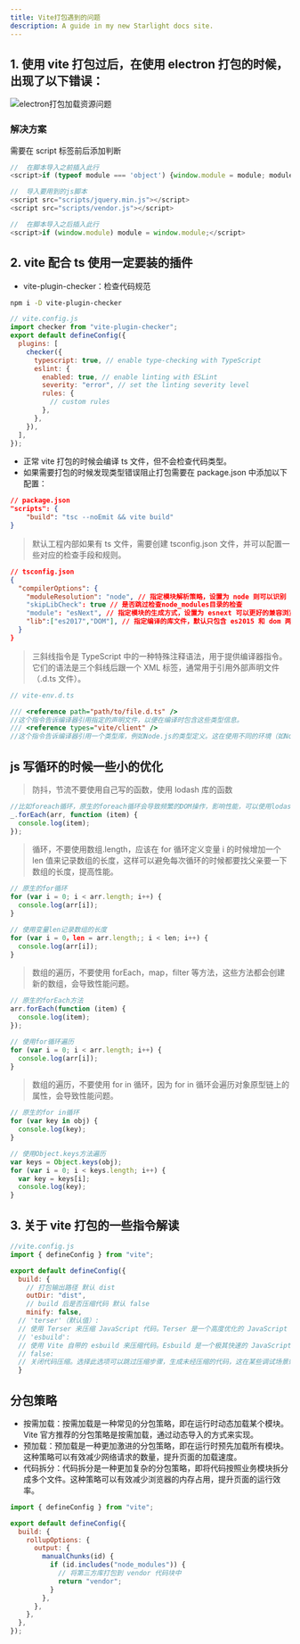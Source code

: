 ```yaml
---
title: Vite打包遇到的问题
description: A guide in my new Starlight docs site.
---
```


## 1. 使用 vite 打包过后，在使用 electron 打包的时候，出现了以下错误：

![electron打包加载资源问题](@/assets/img/VITE/vite-1.png)

### 解决方案

需要在 script 标签前后添加判断

```js
//  在脚本导入之前插入此行
<script>if (typeof module === 'object') {window.module = module; module = undefined;}</script>

//  导入要用到的js脚本
<script src="scripts/jquery.min.js"></script>
<script src="scripts/vendor.js"></script>

//  在脚本导入之后插入此行
<script>if (window.module) module = window.module;</script>
```

## 2. vite 配合 ts 使用一定要装的插件

- vite-plugin-checker：检查代码规范

<!-- vite-plgin-checker插件的用法 -->

```bash
npm i -D vite-plugin-checker
```

```js
// vite.config.js
import checker from "vite-plugin-checker";
export default defineConfig({
  plugins: [
    checker({
      typescript: true, // enable type-checking with TypeScript
      eslint: {
        enabled: true, // enable linting with ESLint
        severity: "error", // set the linting severity level
        rules: {
          // custom rules
        },
      },
    }),
  ],
});
```

- 正常 vite 打包的时候会编译 ts 文件，但不会检查代码类型。
- 如果需要打包的时候发现类型错误阻止打包需要在 package.json 中添加以下配置：

```json
// package.json
"scripts": {
    "build": "tsc --noEmit && vite build"
}
```

> 默认工程内部如果有 ts 文件，需要创建 tsconfig.json 文件，并可以配置一些对应的检查手段和规则。

```json
// tsconfig.json
{
  "compilerOptions": {
    "moduleResolution": "node", // 指定模块解析策略，设置为 node 则可以识别 node_modules 目录 如果在 import {} from "lodash" 会报错是因为没有相对路径和绝对路径，增加该配置项则表明引入模块按照node环境解析。
    "skipLibCheck": true // 是否跳过检查node_modules目录的检查
    "module": "esNext", // 指定模块的生成方式，设置为 esnext 可以更好的兼容浏览器,默认es 3
    "lib":["es2017","DOM"], // 指定编译的库文件，默认只包含 es2015 和 dom 两个库文件，可以根据需要增加或减少。
  }
}
```

> 三斜线指令是 TypeScript 中的一种特殊注释语法，用于提供编译器指令。它们的语法是三个斜线后跟一个 XML 标签，通常用于引用外部声明文件（.d.ts 文件）。

```ts
// vite-env.d.ts

/// <reference path="path/to/file.d.ts" />
//这个指令告诉编译器引用指定的声明文件，以便在编译时包含这些类型信息。
/// <reference types="vite/client" />
//这个指令告诉编译器引用一个类型库，例如Node.js的类型定义。这在使用不同的环境（如Node.js或浏览器）时非常有用。
```

## js 写循环的时候一些小的优化

> 防抖，节流不要使用自己写的函数，使用 lodash 库的函数

```js
//比如foreach循环，原生的foreach循环会导致频繁的DOM操作，影响性能，可以使用lodash的forEach函数
_.forEach(arr, function (item) {
  console.log(item);
});
```

> 循环，不要使用数组.length，应该在 for 循环定义变量 i 的时候增加一个 len 值来记录数组的长度，这样可以避免每次循环的时候都要找父亲要一下数组的长度，提高性能。

```js
// 原生的for循环
for (var i = 0; i < arr.length; i++) {
  console.log(arr[i]);
}

// 使用变量len记录数组的长度
for (var i = 0，len = arr.length;; i < len; i++) {
  console.log(arr[i]);
}
```

> 数组的遍历，不要使用 forEach，map，filter 等方法，这些方法都会创建新的数组，会导致性能问题。

```js
// 原生的forEach方法
arr.forEach(function (item) {
  console.log(item);
});

// 使用for循环遍历
for (var i = 0; i < arr.length; i++) {
  console.log(arr[i]);
}
```

> 数组的遍历，不要使用 for in 循环，因为 for in 循环会遍历对象原型链上的属性，会导致性能问题。

```js
// 原生的for in循环
for (var key in obj) {
  console.log(key);
}

// 使用Object.keys方法遍历
var keys = Object.keys(obj);
for (var i = 0; i < keys.length; i++) {
  var key = keys[i];
  console.log(key);
}
```

## 3. 关于 vite 打包的一些指令解读

```js
//vite.config.js
import { defineConfig } from "vite";

export default defineConfig({
  build: {
    // 打包输出路径 默认 dist
    outDir: "dist",
    // build 后是否压缩代码 默认 false
    minify: false,
  // 'terser'（默认值）:
  // 使用 Terser 来压缩 JavaScript 代码。Terser 是一个高度优化的 JavaScript 压缩工具，能够显著减小文件大小，同时尽可能保持代码的运行效率。
  // 'esbuild':
  // 使用 Vite 自带的 esbuild 来压缩代码。Esbuild 是一个极其快速的 JavaScript 和 TypeScript 构建工具，相对于 Terser 来说，压缩速度更快，但压缩效果可能稍微逊色。
  // false:
  // 关闭代码压缩。选择此选项可以跳过压缩步骤，生成未经压缩的代码，这在某些调试场景或开发环境中可能会有帮助。
  }
```

## 分包策略

- 按需加载：按需加载是一种常见的分包策略，即在运行时动态加载某个模块。Vite 官方推荐的分包策略是按需加载，通过动态导入的方式来实现。
- 预加载：预加载是一种更加激进的分包策略，即在运行时预先加载所有模块。这种策略可以有效减少网络请求的数量，提升页面的加载速度。
- 代码拆分：代码拆分是一种更加复杂的分包策略，即将代码按照业务模块拆分成多个文件。这种策略可以有效减少浏览器的内存占用，提升页面的运行效率。

```js
import { defineConfig } from "vite";

export default defineConfig({
  build: {
    rollupOptions: {
      output: {
        manualChunks(id) {
          if (id.includes("node_modules")) {
            // 将第三方库打包到 vendor 代码块中
            return "vendor";
          }
        },
      },
    },
  },
});
```
